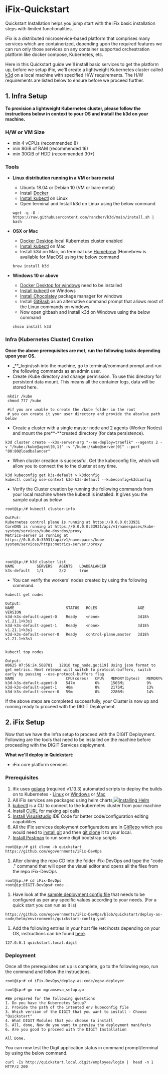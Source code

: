 # iFix-Quickstart

Quickstart Installation helps you jump start with the iFix basic installation steps with limited functionalities.

iFix is a distributed microservice-based platform that comprises many services which are containerized, depending upon the required features we can run only those services on any container supported orchestration platform like docker compose, Kubernetes, etc.

Here in this Quickstart guide we'll install basic services to get the platform up, before we setup iFix, we'll create a lightweight Kubernetes cluster called [k3d](https://github.com/rancher/k3d) on a local machine with specified H/W requirements. The H/W requirements are listed below to ensure before we proceed further.

## **1. Infra Setup** <a id="1-infra-setup"></a>

**To provision a lightweight Kubernetes cluster, please follow the instructions below in context to your OS and install the k3d on your machine.**

### **H/W or VM Size** <a id="h-w-or-vm-size"></a>

* min 4 vCPUs \(recommended 8\)
* min 8GiB of RAM \(recommended 16\)
* min 30GiB of HDD \(recommended 30+\)

### **Tools** <a id="tools"></a>

* **Linux distribution running in a VM or bare metal**

  * Ubuntu 18.04 or Debian 10 \(VM or bare metal\)
  * Install [Docker](https://docs.docker.com/engine/install/ubuntu/)​
  * ​[Install kubectl](https://kubernetes.io/docs/tasks/tools/install-kubectl-linux/) on Linux
  * Open terminal and Install k3d on Linux using the below command

  ```text
  wget -q -O - https://raw.githubusercontent.com/rancher/k3d/main/install.sh | bash
  ```

* **OSX or Mac**

  * ​[Docker Desktop](https://docs.docker.com/docker-for-mac/install/) local Kubernetes cluster enabled
  * ​[Install kubectl](https://kubernetes.io/docs/tasks/tools/install-kubectl-macos/) on Mac
  * Install k3d on Mac, on terminal use [Homebrew](https://brew.sh/) \(Homebrew is available for MacOS\) using the below command

  ```text
  brew install k3d
  ```

* **Windows 10 or above**

  * ​[Docker Desktop for windows](https://docs.docker.com/docker-for-windows/install/#system-requirements-for-wsl-2-backend) need to be installed
  * ​[Install kubectl](https://kubernetes.io/docs/tasks/tools/install-kubectl-windows/) on Windows
  * ​[Install Chocolatey](https://chocolatey.org/) package manager for windows
  * Install [GitBash](https://git-scm.com/download/win) as an alternative command prompt that allows most of the Linux commands on windows.
  * Now open gitbash and Install k3d on Windows using the below command

  ```text
  choco install k3d
  ```

### **Infra \(Kubernetes Cluster\) Creation** <a id="infra-kubernetes-cluster-creation"></a>

**Once the above prerequisites are met, run the following tasks depending upon your OS.**

* _\*\*_login/ssh into the machine, go to terminal/command prompt and run the following commands as an admin user.
* Create /Kube directory and change permission. To use this directory for persistent data mount. This means all the container logs, data will be stored here.

```text
 mkdir /kube
 chmod 777 /kube

 #if you are unable to create the /kube folder in the root
 # you can create it your user directory and provide the absolue path below
```

* Create a cluster with a single master node and 2 agents \(Worker Nodes\) and mount the pre**-**created directory \(for data persistence\).

```text
k3d cluster create --k3s-server-arg "--no-deploy=traefik" --agents 2 -v "/kube:/kube@agent[0,1]" -v "/kube:/kube@server[0]" --port "80:80@loadbalancer"
```

* When cluster creation is successful, Get the kubeconfig file, which will allow you to connect the to the cluster at any time.

```text
k3d kubeconfig get k3s-default > k3dconfig
kubectl config use-context k3d-k3s-default --kubeconfig=k3dconfig
```

* Verify the Cluster creation by running the following commands from your local machine where the kubectl is installed. It gives you the sample output as below

```text
root@ip:/# kubectl cluster-info

OutPut:
Kubernetes control plane is running at https://0.0.0.0:33931
CoreDNS is running at https://0.0.0.0:33931/api/v1/namespaces/kube-system/services/kube-dns:dns/proxy
Metrics-server is running at https://0.0.0.0:33931/api/v1/namespaces/kube-system/services/https:metrics-server:/proxy



root@ip:/# k3d cluster list
NAME          SERVERS   AGENTS   LOADBALANCER
k3s-default   1/1       2/2      true
```

* You can verify the workers' nodes created by using the following command.

```text
kubectl get nodes

Output:
NAME                       STATUS   ROLES                  AGE     VERSION
k3d-k3s-default-agent-0    Ready    <none>                 3d18h   v1.21.1+k3s1
k3d-k3s-default-agent-1    Ready    <none>                 3d18h   v1.21.1+k3s1
k3d-k3s-default-server-0   Ready    control-plane,master   3d18h   v1.21.1+k3s1


kubectl top nodes

Output:
W0625 07:56:24.588781   12810 top_node.go:119] Using json format to get metrics. Next release will switch to protocol-buffers, switch early by passing --use-protocol-buffers flag
NAME                       CPU(cores)   CPU%   MEMORY(bytes)   MEMORY%   
k3d-k3s-default-agent-0    547m         6%     1505Mi          9%        
k3d-k3s-default-agent-1    40m          0%     2175Mi          13%       
k3d-k3s-default-server-0   59m          0%     2286Mi          14%
```

If the above steps are completed successfully, your Cluster is now up and running ready to proceed with the DIGIT Deployment.

## **2. iFix Setup** <a id="2-digit-setup"></a>

Now that we have the Infra setup to proceed with the DIGIT Deployment. Following are the tools that need to be installed on the machine before proceeding with the DIGIT Services deployment.

**What we'll deploy in Quickstart:**

* iFix core platform services

### **Prerequisites** <a id="prerequisites"></a>

1. ifix uses [golang](https://golang.org/doc/install#download) \(required v1.13.3\) automated scripts to deploy the builds on to Kubernetes - [Linux](https://golang.org/dl/go1.13.3.linux-amd64.tar.gz) or [Windows](https://golang.org/dl/go1.13.3.windows-amd64.msi) or [Mac](https://golang.org/dl/go1.13.3.darwin-amd64.pkg)​
2. All iFix services are packaged using helm charts[ ![](https://helm.sh/img/favicon-152.png)Installing Helm](https://helm.sh/docs/intro/install/)​
3. ​[kubectl](https://kubernetes.io/docs/tasks/tools/install-kubectl-linux/) is a CLI to connect to the kubernetes cluster from your machine
4. Install [CURL](https://help.ubidots.com/en/articles/2165289-learn-how-to-install-run-curl-on-windows-macosx-linux) for making api calls
5. ​[Install Visualstudio](https://code.visualstudio.com/download) IDE Code for better code/configuration editing capabilities
6. All the iFix services deployment configurations are in [GitRepo](https://github.com/egovernments/DIGIT-DevOps) which you would need to [install git](https://docs.github.com/en/github/creating-cloning-and-archiving-repositories/cloning-a-repository-from-github/cloning-a-repository) and then [git clone](https://docs.github.com/en/github/creating-cloning-and-archiving-repositories/cloning-a-repository-from-github/cloning-a-repository) it to your local.
7. ​[Install Postman](https://www.postman.com/downloads/) to run some digit bootstrap scripts

```text
root@ip:/# git clone -b quickstart https://github.com/egovernments/iFix-DevOps
```

1. After cloning the repo CD into the folder iFix-DevOps and type the "code ." command that will open the visual editor and opens all the files from the repo iFix-DevOps

```text
root@ip:/# cd iFix-DevOps
root@ip:DIGIT-DevOps# code .
```

1. Have look at the [sample deployment config file](https://github.com/egovernments/DIGIT-DevOps/blob/quickstart/deploy-as-code/helm/environments/quickstart-config.yaml) that needs to be configured as per any specific values according to your needs. \(For a quick start you can run as it is\)

```text
https://github.com/egovernments/iFix-DevOps/blob/quickstart/deploy-as-code/helm/environments/quickstart-config.yaml
```

1. Add the following entries in your host file /etc/hosts depending on your OS, instructions can be found [here](https://phoenixnap.com/kb/how-to-edit-hosts-file-in-windows-mac-or-linux).

```text
127.0.0.1 quickstart.local.digit
```

### Deployment <a id="deployment"></a>

Once all the prerequisites set up is complete, go to the following repo, run the command and follow the instructions.

```text
root@ip:# cd iFix-DevOps/deploy-as-code/egov-deployer

root@ip:# go run mgramseva_setup.go

#Be prepared for the following questions
1. Do you have the Kubernetes Setup?
2. Provide the path of the intented env kubeconfig file
3. Which version of the DIGIT that you want to install - Choose "Quickstart"
4. What DIGIT Modules that you choose to install
5. All, done, Now do you want to preview the deployment manifests 
6. Are you good to proceed with the DIGIT Installation

All Done.
```

You can now test the Digit application status in command prompt/terminal by using the below command.

```text
curl -Is http://quickstart.local.digit/employee/login |  head -n 1
HTTP/2 200
```

